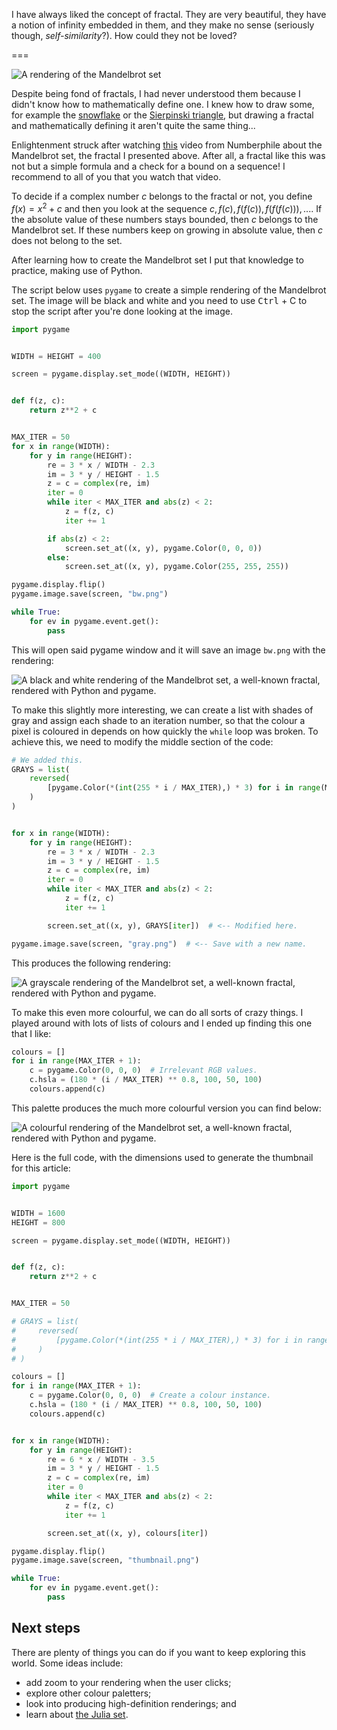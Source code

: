 I have always liked the concept of fractal. They are very beautiful, they have a notion of infinity embedded in them, and they make no sense (seriously though, _self-similarity_?). How could they not be loved?

===

![A rendering of the Mandelbrot set](./thumbnail.webp)

Despite being fond of fractals, I had never understood them because I didn't know how to mathematically define one.
I knew how to draw some, for example the [snowflake](https://en.wikipedia.org/wiki/Koch_snowflake) or the [Sierpinski triangle](https://en.wikipedia.org/wiki/Sierpinski_triangle), but drawing a fractal and mathematically defining it aren't quite the same thing...

Enlightenment struck after watching [this](https://www.youtube.com/watch?v=NGMRB4O922I) video from Numberphile about the Mandelbrot set, the fractal I presented above.
After all, a fractal like this was not but a simple formula and a check for a bound on a sequence!
I recommend to all of you that you watch that video.

To decide if a complex number $c$ belongs to the fractal or not, you define $f(x) = x^2 + c$ and then you look at the sequence $c, f(c), f(f(c)), f(f(f(c))), ...$.
If the absolute value of these numbers stays bounded, then $c$ belongs to the Mandelbrot set.
If these numbers keep on growing in absolute value, then $c$ does not belong to the set.

After learning how to create the Mandelbrot set I put that knowledge to practice, making use of Python.

The script below uses `pygame` to create a simple rendering of the Mandelbrot set.
The image will be black and white and you need to use <kbd>Ctrl</kbd> + </kbd>C</kbd> to stop the script after you're done looking at the image.

```py
import pygame


WIDTH = HEIGHT = 400

screen = pygame.display.set_mode((WIDTH, HEIGHT))


def f(z, c):
    return z**2 + c


MAX_ITER = 50
for x in range(WIDTH):
    for y in range(HEIGHT):
        re = 3 * x / WIDTH - 2.3
        im = 3 * y / HEIGHT - 1.5
        z = c = complex(re, im)
        iter = 0
        while iter < MAX_ITER and abs(z) < 2:
            z = f(z, c)
            iter += 1

        if abs(z) < 2:
            screen.set_at((x, y), pygame.Color(0, 0, 0))
        else:
            screen.set_at((x, y), pygame.Color(255, 255, 255))

pygame.display.flip()
pygame.image.save(screen, "bw.png")

while True:
    for ev in pygame.event.get():
        pass
```

This will open said pygame window and it will save an image `bw.png` with the rendering:

![A black and white rendering of the Mandelbrot set, a well-known fractal, rendered with Python and pygame.](_bw.webp "Black and white rendering of the Mandelbrot set.")


To make this slightly more interesting, we can create a list with shades of gray and assign each shade to an iteration number, so that the colour a pixel is coloured in depends on how quickly the `while` loop was broken.
To achieve this, we need to modify the middle section of the code:

```py
# We added this.
GRAYS = list(
    reversed(
        [pygame.Color(*(int(255 * i / MAX_ITER),) * 3) for i in range(MAX_ITER + 1)]
    )
)


for x in range(WIDTH):
    for y in range(HEIGHT):
        re = 3 * x / WIDTH - 2.3
        im = 3 * y / HEIGHT - 1.5
        z = c = complex(re, im)
        iter = 0
        while iter < MAX_ITER and abs(z) < 2:
            z = f(z, c)
            iter += 1

        screen.set_at((x, y), GRAYS[iter])  # <-- Modified here.

pygame.image.save(screen, "gray.png")  # <-- Save with a new name.
```

This produces the following rendering:

![A grayscale rendering of the Mandelbrot set, a well-known fractal, rendered with Python and pygame.](_gray.webp "A grayscale rendering of the Mandelbrot set.")


To make this even more colourful, we can do all sorts of crazy things.
I played around with lots of lists of colours and I ended up finding this one that I like:

```py
colours = []
for i in range(MAX_ITER + 1):
    c = pygame.Color(0, 0, 0)  # Irrelevant RGB values.
    c.hsla = (180 * (i / MAX_ITER) ** 0.8, 100, 50, 100)
    colours.append(c)
```

This palette produces the much more colourful version you can find below:

![A colourful rendering of the Mandelbrot set, a well-known fractal, rendered with Python and pygame.](_colours.webp "A colourful rendering of the Mandelbrot set.")

Here is the full code, with the dimensions used to generate the thumbnail for this article:

```py
import pygame


WIDTH = 1600
HEIGHT = 800

screen = pygame.display.set_mode((WIDTH, HEIGHT))


def f(z, c):
    return z**2 + c


MAX_ITER = 50

# GRAYS = list(
#     reversed(
#         [pygame.Color(*(int(255 * i / MAX_ITER),) * 3) for i in range(MAX_ITER + 1)]
#     )
# )

colours = []
for i in range(MAX_ITER + 1):
    c = pygame.Color(0, 0, 0)  # Create a colour instance.
    c.hsla = (180 * (i / MAX_ITER) ** 0.8, 100, 50, 100)
    colours.append(c)


for x in range(WIDTH):
    for y in range(HEIGHT):
        re = 6 * x / WIDTH - 3.5
        im = 3 * y / HEIGHT - 1.5
        z = c = complex(re, im)
        iter = 0
        while iter < MAX_ITER and abs(z) < 2:
            z = f(z, c)
            iter += 1

        screen.set_at((x, y), colours[iter])

pygame.display.flip()
pygame.image.save(screen, "thumbnail.png")

while True:
    for ev in pygame.event.get():
        pass
```


## Next steps

There are plenty of things you can do if you want to keep exploring this world.
Some ideas include:

 - add zoom to your rendering when the user clicks;
 - explore other colour paletters;
 - look into producing high-definition renderings; and
 - learn about [the Julia set](/blog/julia-set).
